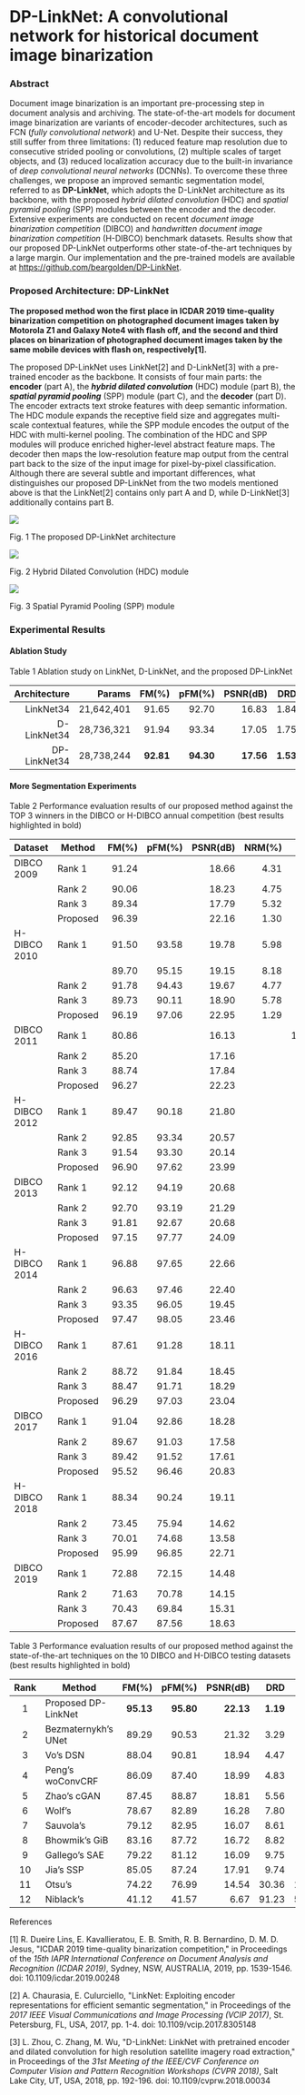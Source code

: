 # DP-LinkNet: A convolutional network for historical document image binarization

### Abstract

Document image binarization is an important pre-processing step in document analysis and archiving. The state-of-the-art models for document image binarization are variants of encoder-decoder architectures, such as FCN (*fully convolutional network*) and U-Net. Despite their success, they still suffer from three limitations: (1) reduced feature map resolution due to consecutive strided pooling or convolutions, (2) multiple scales of target objects, and (3) reduced localization accuracy due to the built-in invariance of *deep convolutional neural networks* (DCNNs). To overcome these three challenges, we propose an improved semantic segmentation model, referred to as **DP-LinkNet**, which adopts the D-LinkNet architecture as its backbone, with the proposed *hybrid dilated convolution* (HDC) and *spatial pyramid pooling* (SPP) modules between the encoder and the decoder. Extensive experiments are conducted on recent *document image binarization competition* (DIBCO) and *handwritten document image binarization competition* (H-DIBCO) benchmark datasets. Results show that our proposed DP-LinkNet outperforms other state-of-the-art techniques by a large margin. Our implementation and the pre-trained models are available at https://github.com/beargolden/DP-LinkNet.

### Proposed Architecture: DP-LinkNet

**The proposed method won the first place in ICDAR 2019 time-quality binarization competition on photographed document images taken by Motorola Z1 and Galaxy Note4 with flash off, and the second and third places on binarization of photographed document images taken by the same mobile devices with flash on, respectively[1].**

The proposed DP-LinkNet uses LinkNet[2] and D-LinkNet[3] with a pre-trained encoder as the backbone. It consists of four main parts: the **encoder** (part A), the ***hybrid dilated convolution*** (HDC) module (part B), the ***spatial pyramid pooling*** (SPP) module (part C), and the **decoder** (part D). The encoder extracts text stroke features with deep semantic information. The HDC module expands the receptive field size and aggregates multi-scale contextual features, while the SPP module encodes the output of the HDC with multi-kernel pooling. The combination of the HDC and SPP modules will produce enriched higher-level abstract feature maps. The decoder then maps the low-resolution feature map output from the central part back to the size of the input image for pixel-by-pixel classification. Although there are several subtle and important differences, what distinguishes our proposed DP-LinkNet from the two models mentioned above is that the LinkNet[2] contains only part A and D, while D-LinkNet[3] additionally contains part B.

![](https://github.com/beargolden/DP-LinkNet/blob/main/images/DP-LinkNet-architecture.png)

Fig. 1  The proposed DP-LinkNet architecture

![](https://github.com/beargolden/DP-LinkNet/blob/main/images/HDC-module.png)

Fig. 2  Hybrid Dilated Convolution (HDC) module

![](https://github.com/beargolden/DP-LinkNet/blob/main/images/SPP-module.png)

Fig. 3  Spatial Pyramid Pooling (SPP) module

### Experimental Results

#### Ablation Study

Table 1  Ablation study on LinkNet, D-LinkNet, and the proposed DP-LinkNet

| **Architecture** | **Params** | **FM(%)** | **pFM(%)** | **PSNR(dB)** |  **DRD** | **MPM(‰)** |
| ---------------: | ---------: | --------: | ---------: | -----------: | -------: | ---------: |
|        LinkNet34 | 21,642,401 |     91.65 |      92.70 |        16.83 |     1.84 |       0.52 |
|      D-LinkNet34 | 28,736,321 |     91.94 |      93.34 |        17.05 |     1.75 |       0.44 |
|     DP-LinkNet34 | 28,738,244 | **92.81** |  **94.30** |    **17.56** | **1.53** |   **0.34** |

#### More Segmentation Experiments

Table 2  Performance evaluation results of our proposed method against the TOP 3 winners in the DIBCO or H-DIBCO annual competition (best results highlighted in bold)

| Dataset      | Method   | FM(%) | pFM(%) | PSNR(dB) | NRM(%) |    DRD | MPM(‰) |
| ------------ | -------- | ----: | -----: | -------: | -----: | -----: | -----: |
| DIBCO 2009   | Rank 1   | 91.24 |        |    18.66 |   4.31 |        |   0.55 |
|              | Rank 2   | 90.06 |        |    18.23 |   4.75 |        |   0.89 |
|              | Rank 3   | 89.34 |        |    17.79 |   5.32 |        |   1.90 |
|              | Proposed | 96.39 |        |    22.16 |   1.30 |        |   0.10 |
| H-DIBCO 2010 | Rank 1   | 91.50 |  93.58 |    19.78 |   5.98 |        |   0.49 |
|              |          | 89.70 |  95.15 |    19.15 |   8.18 |        |   0.29 |
|              | Rank 2   | 91.78 |  94.43 |    19.67 |   4.77 |        |   1.33 |
|              | Rank 3   | 89.73 |  90.11 |    18.90 |   5.78 |        |   0.41 |
|              | Proposed | 96.19 |  97.06 |    22.95 |   1.29 |        |   0.10 |
| DIBCO 2011   | Rank 1   | 80.86 |        |    16.13 |        | 104.48 |  64.43 |
|              | Rank 2   | 85.20 |        |    17.16 |        |  15.66 |   9.07 |
|              | Rank 3   | 88.74 |        |    17.84 |        |   5.36 |   8.68 |
|              | Proposed | 96.27 |        |    22.23 |        |   1.01 |   0.11 |
| H-DIBCO 2012 | Rank 1   | 89.47 |  90.18 |    21.80 |        |   3.44 |        |
|              | Rank 2   | 92.85 |  93.34 |    20.57 |        |   2.66 |        |
|              | Rank 3   | 91.54 |  93.30 |    20.14 |        |   3.05 |        |
|              | Proposed | 96.90 |  97.62 |    23.99 |        |   0.84 |        |
| DIBCO 2013   | Rank 1   | 92.12 |  94.19 |    20.68 |        |   3.10 |        |
|              | Rank 2   | 92.70 |  93.19 |    21.29 |        |   3.18 |        |
|              | Rank 3   | 91.81 |  92.67 |    20.68 |        |   4.02 |        |
|              | Proposed | 97.15 |  97.77 |    24.09 |        |   0.78 |        |
| H-DIBCO 2014 | Rank 1   | 96.88 |  97.65 |    22.66 |        |   0.90 |        |
|              | Rank 2   | 96.63 |  97.46 |    22.40 |        |   1.00 |        |
|              | Rank 3   | 93.35 |  96.05 |    19.45 |        |   2.19 |        |
|              | Proposed | 97.47 |  98.05 |    23.46 |        |   0.66 |        |
| H-DIBCO 2016 | Rank 1   | 87.61 |  91.28 |    18.11 |        |   5.21 |        |
|              | Rank 2   | 88.72 |  91.84 |    18.45 |        |   3.86 |        |
|              | Rank 3   | 88.47 |  91.71 |    18.29 |        |   3.93 |        |
|              | Proposed | 96.29 |  97.03 |    23.04 |        |   1.05 |        |
| DIBCO 2017   | Rank 1   | 91.04 |  92.86 |    18.28 |        |   3.40 |        |
|              | Rank 2   | 89.67 |  91.03 |    17.58 |        |   4.35 |        |
|              | Rank 3   | 89.42 |  91.52 |    17.61 |        |   3.56 |        |
|              | Proposed | 95.52 |  96.46 |    20.83 |        |   1.31 |        |
| H-DIBCO 2018 | Rank 1   | 88.34 |  90.24 |    19.11 |        |   4.92 |        |
|              | Rank 2   | 73.45 |  75.94 |    14.62 |        |  26.24 |        |
|              | Rank 3   | 70.01 |  74.68 |    13.58 |        |  17.45 |        |
|              | Proposed | 95.99 |  96.85 |    22.71 |        |   1.09 |        |
| DIBCO 2019   | Rank 1   | 72.88 |  72.15 |    14.48 |        |  16.24 |        |
|              | Rank 2   | 71.63 |  70.78 |    14.15 |        |  16.71 |        |
|              | Rank 3   | 70.43 |  69.84 |    15.31 |        |   8.05 |        |
|              | Proposed | 87.67 |  87.56 |    18.63 |        |   2.38 |        |

Table 3  Performance evaluation results of our proposed method against the state-of-the-art techniques on the 10 DIBCO and H-DIBCO testing datasets (best results highlighted in bold)

| **Rank** | **Method**          | **FM(%)** | **pFM(%)** | **PSNR(dB)** |  **DRD** | **Score** |
| :------: | ------------------- | --------: | ---------: | -----------: | -------: | --------: |
|    1     | Proposed DP-LinkNet | **95.13** |  **95.80** |    **22.13** | **1.19** |  **1109** |
|    2     | Bezmaternykh’s UNet |     89.29 |      90.53 |        21.32 |     3.29 |      2341 |
|    3     | Vo’s DSN            |     88.04 |      90.81 |        18.94 |     4.47 |      2946 |
|    4     | Peng’s woConvCRF    |     86.09 |      87.40 |        18.99 |     4.83 |      3216 |
|    5     | Zhao’s cGAN         |     87.45 |      88.87 |        18.81 |     5.56 |      3531 |
|    6     | Wolf’s              |     78.67 |      82.89 |        16.28 |     7.80 |      4851 |
|    7     | Sauvola’s           |     79.12 |      82.95 |        16.07 |     8.61 |      5281 |
|    8     | Bhowmik’s GiB       |     83.16 |      87.72 |        16.72 |     8.82 |      5316 |
|    9     | Gallego’s SAE       |     79.22 |      81.12 |        16.09 |     9.75 |      5910 |
|    10    | Jia’s SSP           |     85.05 |      87.24 |        17.91 |     9.74 |      6219 |
|    11    | Otsu’s              |     74.22 |      76.99 |        14.54 |    30.36 |     17116 |
|    12    | Niblack’s           |     41.12 |      41.57 |         6.67 |    91.23 |     50335 |

References

[1] R. Dueire Lins, E. Kavallieratou, E. B. Smith, R. B. Bernardino, D. M. D. Jesus, "ICDAR 2019 time-quality binarization competition," in Proceedings of the *15th IAPR International Conference on Document Analysis and Recognition (ICDAR 2019)*, Sydney, NSW, AUSTRALIA, 2019, pp. 1539-1546. doi: 10.1109/icdar.2019.00248

[2] A. Chaurasia, E. Culurciello, "LinkNet: Exploiting encoder representations for efficient semantic segmentation," in Proceedings of the *2017 IEEE Visual Communications and Image Processing (VCIP 2017)*, St. Petersburg, FL, USA, 2017, pp. 1-4. doi: 10.1109/vcip.2017.8305148

[3] L. Zhou, C. Zhang, M. Wu, "D-LinkNet: LinkNet with pretrained encoder and dilated convolution for high resolution satellite imagery road extraction," in Proceedings of the *31st Meeting of the IEEE/CVF Conference on Computer Vision and Pattern Recognition Workshops (CVPR 2018)*, Salt Lake City, UT, USA, 2018, pp. 192-196. doi: 10.1109/cvprw.2018.00034
